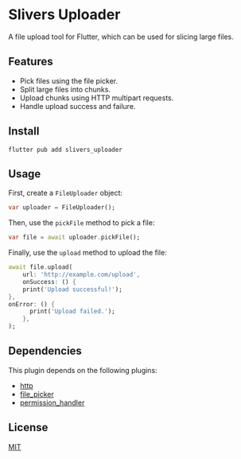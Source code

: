 # Slivers Uploader

A file upload tool for Flutter, which can be used for slicing large files.

## Features

- Pick files using the file picker.
- Split large files into chunks.
- Upload chunks using HTTP multipart requests.
- Handle upload success and failure.


## Install

```shell
flutter pub add slivers_uploader
```


## Usage

First, create a `FileUploader` object:

```dart
var uploader = FileUploader();
```

Then, use the `pickFile` method to pick a file:

```dart
var file = await uploader.pickFile();
```

Finally, use the `upload` method to upload the file:

```dart
await file.upload(
    url: 'http://example.com/upload',
    onSuccess: () {
    print('Upload successful!');
},
onError: () {
      print('Upload failed.');
    },
);
```

## Dependencies

This plugin depends on the following plugins:

- [http](https://pub.dev/packages/http)
- [file_picker](https://pub.dev/packages/file_picker)
- [permission_handler](https://pub.dev/packages/permission_handler)

## License

[MIT](./LICENSE)
